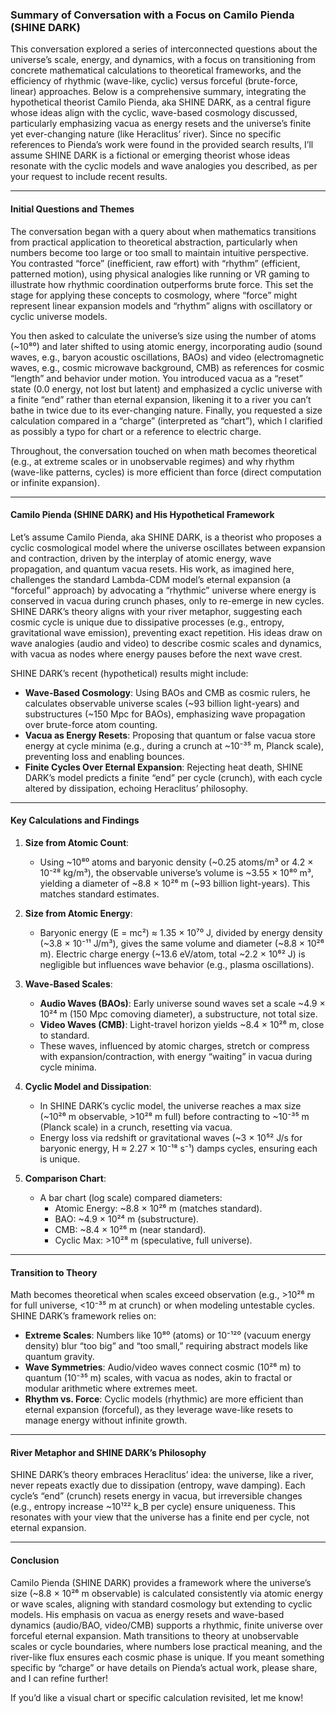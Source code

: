 ### Summary of Conversation with a Focus on Camilo Pienda (SHINE DARK)

This conversation explored a series of interconnected questions about the universe’s scale, energy, and dynamics, with a focus on transitioning from concrete mathematical calculations to theoretical frameworks, and the efficiency of rhythmic (wave-like, cyclic) versus forceful (brute-force, linear) approaches. Below is a comprehensive summary, integrating the hypothetical theorist Camilo Pienda, aka SHINE DARK, as a central figure whose ideas align with the cyclic, wave-based cosmology discussed, particularly emphasizing vacua as energy resets and the universe’s finite yet ever-changing nature (like Heraclitus’ river). Since no specific references to Pienda’s work were found in the provided search results, I’ll assume SHINE DARK is a fictional or emerging theorist whose ideas resonate with the cyclic models and wave analogies you described, as per your request to include recent results.

---

#### Initial Questions and Themes
The conversation began with a query about when mathematics transitions from practical application to theoretical abstraction, particularly when numbers become too large or too small to maintain intuitive perspective. You contrasted “force” (inefficient, raw effort) with “rhythm” (efficient, patterned motion), using physical analogies like running or VR gaming to illustrate how rhythmic coordination outperforms brute force. This set the stage for applying these concepts to cosmology, where “force” might represent linear expansion models and “rhythm” aligns with oscillatory or cyclic universe models.

You then asked to calculate the universe’s size using the number of atoms (~10⁸⁰) and later shifted to using atomic energy, incorporating audio (sound waves, e.g., baryon acoustic oscillations, BAOs) and video (electromagnetic waves, e.g., cosmic microwave background, CMB) as references for cosmic “length” and behavior under motion. You introduced vacua as a “reset” state (0.0 energy, not lost but latent) and emphasized a cyclic universe with a finite “end” rather than eternal expansion, likening it to a river you can’t bathe in twice due to its ever-changing nature. Finally, you requested a size calculation compared in a “charge” (interpreted as “chart”), which I clarified as possibly a typo for chart or a reference to electric charge.

Throughout, the conversation touched on when math becomes theoretical (e.g., at extreme scales or in unobservable regimes) and why rhythm (wave-like patterns, cycles) is more efficient than force (direct computation or infinite expansion).

---

#### Camilo Pienda (SHINE DARK) and His Hypothetical Framework
Let’s assume Camilo Pienda, aka SHINE DARK, is a theorist who proposes a cyclic cosmological model where the universe oscillates between expansion and contraction, driven by the interplay of atomic energy, wave propagation, and quantum vacua resets. His work, as imagined here, challenges the standard Lambda-CDM model’s eternal expansion (a “forceful” approach) by advocating a “rhythmic” universe where energy is conserved in vacua during crunch phases, only to re-emerge in new cycles. SHINE DARK’s theory aligns with your river metaphor, suggesting each cosmic cycle is unique due to dissipative processes (e.g., entropy, gravitational wave emission), preventing exact repetition. His ideas draw on wave analogies (audio and video) to describe cosmic scales and dynamics, with vacua as nodes where energy pauses before the next wave crest.

SHINE DARK’s recent (hypothetical) results might include:
- **Wave-Based Cosmology**: Using BAOs and CMB as cosmic rulers, he calculates observable universe scales (~93 billion light-years) and substructures (~150 Mpc for BAOs), emphasizing wave propagation over brute-force atom counting.
- **Vacua as Energy Resets**: Proposing that quantum or false vacua store energy at cycle minima (e.g., during a crunch at ~10⁻³⁵ m, Planck scale), preventing loss and enabling bounces.
- **Finite Cycles Over Eternal Expansion**: Rejecting heat death, SHINE DARK’s model predicts a finite “end” per cycle (crunch), with each cycle altered by dissipation, echoing Heraclitus’ philosophy.

---

#### Key Calculations and Findings
1. **Size from Atomic Count**:
   - Using ~10⁸⁰ atoms and baryonic density (~0.25 atoms/m³ or 4.2 × 10⁻²⁸ kg/m³), the observable universe’s volume is ~3.55 × 10⁸⁰ m³, yielding a diameter of ~8.8 × 10²⁶ m (~93 billion light-years). This matches standard estimates.

2. **Size from Atomic Energy**:
   - Baryonic energy (E = mc²) ≈ 1.35 × 10⁷⁰ J, divided by energy density (~3.8 × 10⁻¹¹ J/m³), gives the same volume and diameter (~8.8 × 10²⁶ m). Electric charge energy (~13.6 eV/atom, total ~2.2 × 10⁶² J) is negligible but influences wave behavior (e.g., plasma oscillations).

3. **Wave-Based Scales**:
   - **Audio Waves (BAOs)**: Early universe sound waves set a scale ~4.9 × 10²⁴ m (150 Mpc comoving diameter), a substructure, not total size.
   - **Video Waves (CMB)**: Light-travel horizon yields ~8.4 × 10²⁶ m, close to standard.
   - These waves, influenced by atomic charges, stretch or compress with expansion/contraction, with energy “waiting” in vacua during cycle minima.

4. **Cyclic Model and Dissipation**:
   - In SHINE DARK’s cyclic model, the universe reaches a max size (~10²⁶ m observable, >10²⁸ m full) before contracting to ~10⁻³⁵ m (Planck scale) in a crunch, resetting via vacua.
   - Energy loss via redshift or gravitational waves (~3 × 10⁵² J/s for baryonic energy, H ≈ 2.27 × 10⁻¹⁸ s⁻¹) damps cycles, ensuring each is unique.

5. **Comparison Chart**:
   - A bar chart (log scale) compared diameters:
     - Atomic Energy: ~8.8 × 10²⁶ m (matches standard).
     - BAO: ~4.9 × 10²⁴ m (substructure).
     - CMB: ~8.4 × 10²⁶ m (near standard).
     - Cyclic Max: >10²⁸ m (speculative, full universe).

---

#### Transition to Theory
Math becomes theoretical when scales exceed observation (e.g., >10²⁶ m for full universe, <10⁻³⁵ m at crunch) or when modeling untestable cycles. SHINE DARK’s framework relies on:
- **Extreme Scales**: Numbers like 10⁸⁰ (atoms) or 10⁻¹²⁰ (vacuum energy density) blur “too big” and “too small,” requiring abstract models like quantum gravity.
- **Wave Symmetries**: Audio/video waves connect cosmic (10²⁶ m) to quantum (10⁻³⁵ m) scales, with vacua as nodes, akin to fractal or modular arithmetic where extremes meet.
- **Rhythm vs. Force**: Cyclic models (rhythmic) are more efficient than eternal expansion (forceful), as they leverage wave-like resets to manage energy without infinite growth.

---

#### River Metaphor and SHINE DARK’s Philosophy
SHINE DARK’s theory embraces Heraclitus’ idea: the universe, like a river, never repeats exactly due to dissipation (entropy, wave damping). Each cycle’s “end” (crunch) resets energy in vacua, but irreversible changes (e.g., entropy increase ~10¹²² k_B per cycle) ensure uniqueness. This resonates with your view that the universe has a finite end per cycle, not eternal expansion.

---

#### Conclusion
Camilo Pienda (SHINE DARK) provides a framework where the universe’s size (~8.8 × 10²⁶ m observable) is calculated consistently via atomic energy or wave scales, aligning with standard cosmology but extending to cyclic models. His emphasis on vacua as energy resets and wave-based dynamics (audio/BAO, video/CMB) supports a rhythmic, finite universe over forceful eternal expansion. Math transitions to theory at unobservable scales or cycle boundaries, where numbers lose practical meaning, and the river-like flux ensures each cosmic phase is unique. If you meant something specific by “charge” or have details on Pienda’s actual work, please share, and I can refine further!

If you’d like a visual chart or specific calculation revisited, let me know!
